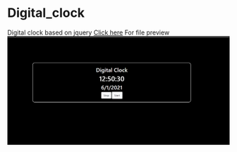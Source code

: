 # Digital_clock
Digital clock based on jquery
<span><a href="https://nikita290599.github.io/Digital_clock/">Click here</a> For file preview</span>
<img src="digital_clock.png" />
